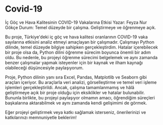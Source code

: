 # Covid-19

İç Göç ve Hava Kalitesinin COVID-19 Vakalarına Etkisi
Yazar: Feyza Nur Gökçe
Durum: Temel düzeyde bir çalışma. Geliştirmeye ve öğrenmeye açık.

Bu proje, Türkiye'deki iç göç ve hava kalitesi oranlarının COVID-19 vaka sayılarına etkisini analiz etmeyi amaçlayan bir çalışmadır. Çalışmayı Python dilinde, temel düzeyde bilgiye sahipken gerçekleştirdim. Hatalar içerebilecek bir proje olsa da, Python dilini öğrenme sürecim boyunca önemli bir adım oldu. Bu nedenle, bu projeyi öğrenme sürecimi belgelemek ve aynı zamanda benzer çalışmalar yapmak isteyenler için bir kaynak ve ilham kaynağı olabileceği düşüncesiyle paylaşıyorum.

Proje, Python dilinin yanı sıra Excel, Pandas, Matplotlib ve Seaborn gibi araçları içeriyor. Bu araçlarla veri analizi, görselleştirme ve temel veri işleme işlemleri gerçekleştirildi. Ancak, çalışma tamamlanmamış ve hâlâ geliştirmeye açık bir proje olduğu için eksiklikler ve hatalar bulunabilir. Bununla birlikte, bu projeyi paylaşıyor olmamın amacı, öğrendiğim süreçleri başkalarına aktarabilmek ve aynı zamanda kendi gelişimimi de görmek.

Eğer projeyi geliştirmek veya katkı sağlamak isterseniz, önerilerinizi ve katkılarınızı memnuniyetle beklerim!